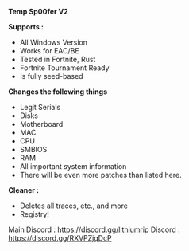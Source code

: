 **Temp Sp00fer V2** 

**Supports :** 
- All Windows Version 
- Works for EAC/BE
- Tested in Fortnite, Rust 
- Fortnite Tournament Ready
- Is fully seed-based 

**Changes the following things** 
- Legit Serials 
- Disks 
- Motherboard 
- MAC 
- CPU 
- SMBIOS 
- RAM
- All important system information
- There will be even more patches than listed here. 

**Cleaner :** 
- Deletes all traces, etc., and more 
- Registry! 

Main Discord : https://discord.gg/lithiumrip
Discord : https://discord.gg/RXVPZjqDcP 
